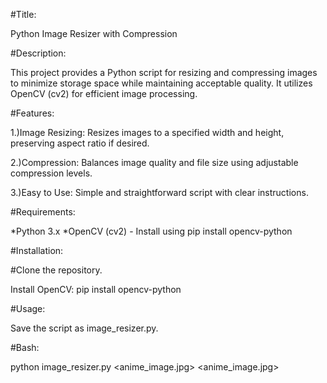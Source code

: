 #Title:

Python Image Resizer with Compression

#Description:

This project provides a Python script for resizing and compressing images to minimize storage space while maintaining acceptable quality.
It utilizes OpenCV (cv2) for efficient image processing.

#Features:

1.)Image Resizing: Resizes images to a specified width and height, preserving aspect ratio if desired.

2.)Compression: Balances image quality and file size using adjustable compression levels.

3.)Easy to Use: Simple and straightforward script with clear instructions.

#Requirements:

*Python 3.x
*OpenCV (cv2) - Install using pip install opencv-python

#Installation:

#Clone the repository.

Install OpenCV: pip install opencv-python

#Usage:

Save the script as image_resizer.py.

#Bash:

python image_resizer.py <anime_image.jpg> <anime_image.jpg>
 
